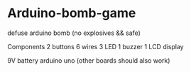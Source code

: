 # Arduino-bomb-game
 defuse arduino bomb (no explosives && safe)


Components
2 buttons
6 wires
3 LED
1 buzzer
1 LCD display

9V battery
arduino uno (other boards should also work)
